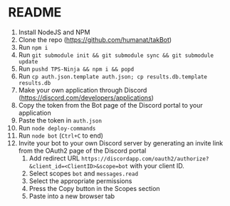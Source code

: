 # README

1.  Install NodeJS and NPM
2.  Clone the repo (<https://github.com/humanat/takBot>)
3.  Run `npm i`
4.  Run `git submodule init && git submodule sync && git submodule update`
5.  Run `pushd TPS-Ninja && npm i && popd`
6.  Run `cp auth.json.template auth.json; cp results.db.template results.db`
7.  Make your own application through Discord (<https://discord.com/developers/applications>)
8.  Copy the token from the Bot page of the Discord portal to your application
9.  Paste the token in `auth.json`
10. Run `node deploy-commands`
11. Run `node bot` (`Ctrl+C` to end)
12. Invite your bot to your own Discord server by generating an invite link from the OAuth2 page of the Discord portal
    1.  Add redirect URL `https://discordapp.com/oauth2/authorize?&client_id=<ClientID>&scope=bot` with your client ID.
    2.  Select scopes `bot` and `messages.read`
    3.  Select the appropriate permissions
    4.  Press the Copy button in the Scopes section
    5.  Paste into a new browser tab
